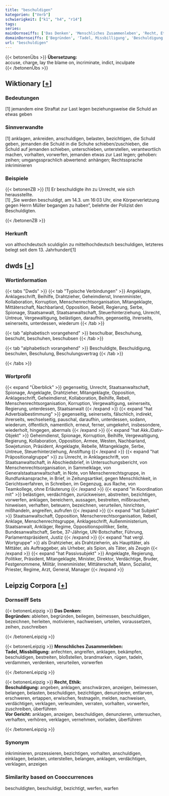 ```yaml
---
title: "beschuldigen"
kategorien: ["Verb"]
schwierigkeit: ["k1", "h4", "r14"]
tags:
series:
mainDornseiffs: ['Das Denken', 'Menschliches Zusammenleben', 'Recht, Ethik']
domainDornseiffs: ['Begründen', 'Tadel, Missbilligung', 'Beschuldigung', 'Vor Gericht']
url: "beschuldigen"
---
```


{{< betonenÜbs >}}
**Übersetzung:**  
accuse, charge, lay the blame on, incriminate, indict, inculpate  
{{< /betonenÜbs >}}

## Wiktionary [[+](https://de.wiktionary.org/wiki/beschuldigen)]

### Bedeutungen
[1] jemandem eine Straftat zur Last legen beziehungsweise die Schuld an etwas geben  

### Sinnverwandte
[1] anklagen, ankreiden, anschuldigen, belasten, bezichtigen, die Schuld geben, jemanden die Schuld in die Schuhe schieben/zuschieben, die Schuld auf jemanden schieben, unterschieben, unterstellen, verantwortlich machen, vorhalten, vorwerfen, jemanden etwas zur Last legen; gehoben: zeihen; umgangssprachlich abwertend: anhängen; Rechtssprache inkriminieren  

### Beispiele
{{< betonenZB >}}
[1] Er beschuldigte ihn zu Unrecht, wie sich herausstellte.  
[1] „Sie werden beschuldigt, am 14.3. um 16:03 Uhr, eine Körperverletzung gegen Herrn Müller begangen zu haben“, belehrte der Polizist den Beschuldigten.  

{{< /betonenZB >}}
### Herkunft
von althochdeutsch sculdigōn zu mittelhochdeutsch beschuldigen, letzteres belegt seit dem 13. Jahrhundert[1]  



## dwds [[+](https://www.dwds.de/wb/beschuldigen)]

### Wortinformation
{{< tabs "Dwds" >}}
{{< tab "Typische Verbindungen" >}}
Angeklagte, Anklageschrift, Beihilfe, Drahtzieher, Geheimdienst, Innenminister, Kollaboration, Korruption, Menschenrechtsorganisation, Mitangeklagte, Mittäterschaft, Nachbarland, Opposition, Rebell, Regierung, Serbe, Spionage, Staatsanwalt, Staatsanwaltschaft, Steuerhinterziehung, Unrecht, Untreue, Vergewaltigung, belästigen, daraufhin, gegenseitig, ihrerseits, seinerseits, unterdessen, wiederum
{{< /tab >}}

{{< tab "alphabetisch vorangehend" >}}
beschulbar, Beschuhung, beschuht, beschuhen, beschubsen
{{< /tab >}}

{{< tab "alphabetisch vorangehend" >}}
Beschuldigte, Beschuldigung, beschulen, Beschulung, Beschulungsvertrag
{{< /tab >}}

{{< /tabs >}}

### Wortprofil
{{< expand "Überblick" >}} gegenseitig, Unrecht, Staatsanwaltschaft, Spionage, Angeklagte, Drahtzieher, Mitangeklagte, Opposition, Anklageschrift, Geheimdienst, Kollaboration, Beihilfe, Rebell, Menschenrechtsorganisation, Korruption, Vergewaltigung, seinerseits, Regierung, unterdessen, Staatsanwalt {{< /expand >}}
{{< expand "hat Adverbialbestimmung" >}} gegenseitig, seinerseits, fälschlich, indirekt, ihrerseits, wechselseitig, pauschal, daraufhin, unterdessen, sodann, wiederum, öffentlich, namentlich, erneut, ferner, umgekehrt, insbesondere, wiederholt, hingegen, abermals {{< /expand >}}
{{< expand "hat Akk./Dativ-Objekt" >}} Geheimdienst, Spionage, Korruption, Beihilfe, Vergewaltigung, Regierung, Kollaboration, Opposition, Armee, Westen, Nachbarland, Sowjetunion, Präsident, Angeklagte, Rebelle, Mitangeklagte, Serbe, Untreue, Steuerhinterziehung, Anstiftung {{< /expand >}}
{{< expand "hat Präpositionalgruppe" >}} zu Unrecht, in Anklageschrift, von Staatsanwaltschaft, in Abschiedsbrief, in Untersuchungsbericht, von Menschenrechtsorganisation, in Sammelklage, von Generalstaatsanwaltschaft, in Note, von Menschenrechtsgruppe, in Rundfunkansprache, in Brief, in Zeitungsartikel, gegen Menschlichkeit, in Gerichtsverfahren, in Schreiben, im Gegenzug, aus Rache, von Teamkollege, ohne Erläuterung {{< /expand >}}
{{< expand "in Koordination mit" >}} belästigen, verdächtigen, zurückweisen, abstreiten, bezichtigen, vorwerfen, anklagen, bereichern, aussagen, bestreiten, mißbrauchen, hinweisen, verhaften, beteuern, bezeichnen, verurteilen, hinrichten, mißhandeln, angreifen, aufrufen {{< /expand >}}
{{< expand "hat Subjekt" >}} Staatsanwaltschaft, Opposition, Menschenrechtsorganisation, Rebell, Anklage, Menschenrechtsgruppe, Anklageschrift, Außenministerium, Staatsanwalt, Ankläger, Regime, Oppositionspolitiker, Seite, Bundesanwaltschaft, Serbe, 37-Jährige, UN-Botschafter, Führung, Parlamentspräsident, Justiz {{< /expand >}}
{{< expand "hat vergl. Wortgruppe" >}} als Drahtzieher, als Drahtzieherin, als Haupttäter, als Mittäter, als Auftraggeber, als Urheber, als Spion, als Täter, als Zeugin {{< /expand >}}
{{< expand "hat Passivsubjekt" >}} Angeklagte, Regierung, Politiker, Präsident, Mitangeklagte, Minister, Direktor, Verdächtige, Bruder, Festgenommene, Militär, Innenminister, Mittäterschaft, Mann, Sozialist, Priester, Regime, Arzt, General, Manager {{< /expand >}}

## Leipzig Corpora [[+](https://corpora.uni-leipzig.de/en/res?word=beschuldigen&corpusId=deu_newscrawl-public_2018)]

### Dornseiff Sets
{{< betonenLeipzig >}}
**Das Denken:**  
**Begründen:** ableiten, begründen, beilegen, beimessen, beschuldigen, bezeichnen, herleiten, motivieren, nachweisen, urteilen, voraussetzen, zeihen, zuschreiben  

{{< /betonenLeipzig >}}


{{< betonenLeipzig >}}
**Menschliches Zusammenleben:**  
**Tadel, Missbilligung:** anfechten, angreifen, anklagen, bekämpfen, beschuldigen, bestreiten, bloßstellen, brandmarken, rügen, tadeln, verdammen, verdenken, verurteilen, vorwerfen  

{{< /betonenLeipzig >}}


{{< betonenLeipzig >}}
**Recht, Ethik:**  
**Beschuldigung:** angeben, anklagen, anschwärzen, anzeigen, beimessen, belangen, belasten, beschuldigen, bezichtigen, denunzieren, entlarven, erschweren, ertappen, erwischen, festnageln, melden, nachweisen, verdächtigen, verklagen, verleumden, verraten, vorhalten, vorwerfen, zuschreiben, überführen  
**Vor Gericht:** anklagen, anzeigen, beschuldigen, denunzieren, untersuchen, verhaften, verhören, verklagen, vernehmen, vorladen, überführen  

{{< /betonenLeipzig >}}

### Synonym
inkriminieren, prozessieren, bezichtigen, vorhalten, anschuldigen, einklagen, belasten, unterstellen, belangen, anklagen, verdächtigen, verklagen, anzeigen


### Similarity based on Cooccurrences
beschuldigten, beschuldigt, bezichtigt, werfen, warfen

